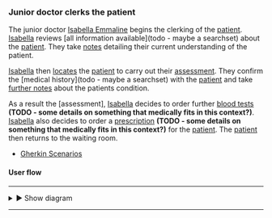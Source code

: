 ### Junior doctor clerks the patient

The junior doctor [Isabella Emmaline](Practitioner-Practitioner-JuniorDoctor.html) begins the clerking of the [patient](Patient-DylanJones.html).  [Isabella](Practitioner-Practitioner-JuniorDoctor.html) reviews [all information available](todo - maybe a searchset) about the [patient](Patient-DylanJones.html).  They take [notes](todo.html) detailing their current understanding of the patient.

[Isabella](Practitioner-Practitioner-JuniorDoctor.html) then [locates](todo.html) the [patient](Patient-DylanJones.html) to carry out their [assessment](todo.html).  They confirm the [medical history](todo - maybe a searchset) with the [patient](Patient-DylanJones.html) and take [further notes](todo.html) about the patients condition.

As a result the [assessment], [Isabella](Practitioner-Practitioner-JuniorDoctor.html) decides to order further [blood tests](todo.html) **(TODO - some details on something that medically fits in this context?)**.  [Isabella](Practitioner-Practitioner-JuniorDoctor.html) also decides to order a [prescription](todo.html) **(TODO - some details on something that medically fits in this context?)** for the [patient](Patient-DylanJones.html).  The [patient](Patient-DylanJones.html) then returns to the waiting room.

- [Gherkin Scenarios](todo.html)

#### User flow

---

<details>
  <summary>&#9658; Show diagram</summary>
  <div>
    <br />
    <img style="max-width: 100%" src="{{site.data.info.assets}}assets/images/todo.png"/>
  </div>
</details>

---